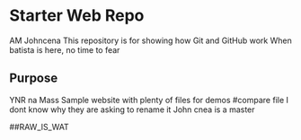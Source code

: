 # Starter Web Repo
AM Johncena
This repository is for showing how Git and GitHub work
When batista is here, no time to fear
## Purpose
YNR na Mass
Sample website with plenty of files for demos
#compare file
I dont know why they are asking to rename it
John cnea is a master

##RAW_IS_WAT
